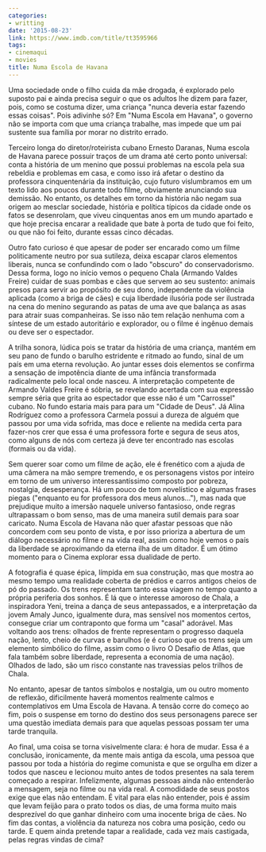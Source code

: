 ```yaml
---
categories:
- writting
date: '2015-08-23'
link: https://www.imdb.com/title/tt3595966
tags:
- cinemaqui
- movies
title: Numa Escola de Havana
---
```


Uma sociedade onde o filho cuida da mãe drogada, é explorado pelo suposto pai e ainda precisa seguir o que os adultos lhe dizem para fazer, pois, como se costuma dizer, uma criança "nunca deveria estar fazendo essas coisas". Pois adivinhe só? Em "Numa Escola em Havana", o governo não se importa com que uma criança trabalhe, mas impede que um pai sustente sua família por morar no distrito errado.

Terceiro longa do diretor/roteirista cubano Ernesto Daranas, Numa escola de Havana parece possuir traços de um drama até certo ponto universal: conta a história de um menino que possui problemas na escola pela sua rebeldia e problemas em casa, e como isso irá afetar o destino da professora cinquentenária da instituição, cujo futuro vislumbramos em um texto lido aos poucos durante todo filme, obviamente anunciando sua demissão. No entanto, os detalhes em torno da história não negam sua origem ao mesclar sociedade, história e política típicos da cidade onde os fatos se desenrolam, que viveu cinquentas anos em um mundo apartado e que hoje precisa encarar a realidade que bate à porta de tudo que foi feito, ou que não foi feito, durante essas cinco décadas.

Outro fato curioso é que apesar de poder ser encarado como um filme politicamente neutro por sua sutileza, deixa escapar claros elementos liberais, nunca se confundindo com o lado "obscuro" do conservadorismo. Dessa forma, logo no início vemos o pequeno Chala (Armando Valdes Freire) cuidar de suas pombas e cães que servem ao seu sustento: animais presos para servir ao propósito de seu dono, independente da violência aplicada (como a briga de cães) e cuja liberdade ilusória pode ser ilustrada na cena do menino segurando as patas de uma ave que balança as asas para atrair suas companheiras. Se isso não tem relação nenhuma com a síntese de um estado autoritário e explorador, ou o filme é ingênuo demais ou deve ser o espectador.

A trilha sonora, lúdica pois se tratar da história de uma criança, mantém em seu pano de fundo o barulho estridente e ritmado ao fundo, sinal de um país em uma eterna revolução. Ao juntar esses dois elementos se confirma a sensação de impotência diante de uma infância transformada radicalmente pelo local onde nasceu. A interpretação competente de Armando Valdes Freire é sóbria, se revelando acertada com sua expressão sempre séria que grita ao espectador que esse não é um "Carrossel" cubano. No fundo estaria mais para para um "Cidade de Deus". Já Alina Rodríguez como a professora Carmela possui a dureza de alguém que passou por uma vida sofrida, mas doce e reliente na medida certa para fazer-nos crer que essa é uma professora forte e segura de seus atos, como alguns de nós com certeza já deve ter encontrado nas escolas (formais ou da vida).

Sem querer soar como um filme de ação, ele é frenético com a ajuda de uma câmera na mão sempre tremendo, e os personagens vistos por inteiro em torno de um universo interessantíssimo composto por pobreza, nostalgia, desesperança. Há um pouco de tom novelístico e algumas frases piegas ("enquanto eu for professora dos meus alunos..."), mas nada que prejudique muito a imersão naquele universo fantasioso, onde regras ultrapassam o bom senso, mas de uma maneira sutil demais para soar caricato. Numa Escola de Havana não quer afastar pessoas que não concordem com seu ponto de vista, e por isso prioriza a abertura de um diálogo necessário no filme e na vida real, assim como hoje vemos o país da liberdade se aproximando da eterna ilha de um ditador. É um ótimo momento para o Cinema explorar essa dualidade de perto.

A fotografia é quase épica, límpida em sua construção, mas que mostra ao mesmo tempo uma realidade coberta de prédios e carros antigos cheios de pó do passado. Os trens representam tanto essa viagem no tempo quanto a própria periferia dos sonhos. É lá que o interesse amoroso de Chala, a inspiradora Yeni, treina a dança de seus antepassados, e a interpretação da jovem Amaly Junco, igualmente dura, mas sensível nos momentos certos, consegue criar um contraponto que forma um "casal" adorável. Mas voltando aos trens: olhados de frente representam o progresso daquela nação, lento, cheio de curvas e barulhos (e é curioso que os trens seja um elemento simbólico do filme, assim como o livro O Desafio de Atlas, que fala também sobre liberdade, representa a economia de uma nação). Olhados de lado, são um risco constante nas travessias pelos trilhos de Chala.

No entanto, apesar de tantos símbolos e nostalgia, um ou outro momento de reflexão, dificilmente haverá momentos realmente calmos e contemplativos em Uma Escola de Havana. A tensão corre do começo ao fim, pois o suspense em torno do destino dos seus personagens parece ser uma questão imediata demais para que aquelas pessoas possam ter uma tarde tranquila.

Ao final, uma coisa se torna visivelmente clara: é hora de mudar. Essa é a conclusão, ironicamente, da mente mais antiga da escola, uma pessoa que passou por toda a história do regime comunista e que se orgulha em dizer a todos que nasceu e lecionou muito antes de todos presentes na sala terem começado a respirar. Infelizmente, algumas pessoas ainda não entenderão a mensagem, seja no filme ou na vida real. A comodidade de seus postos exige que elas não entendam. É vital para elas não entender, pois é assim que levam feijão para o prato todos os dias, de uma forma muito mais desprezível do que ganhar dinheiro com uma inocente briga de cães. No fim das contas, a violência da natureza nos cobra uma posição, cedo ou tarde. E quem ainda pretende tapar a realidade, cada vez mais castigada, pelas regras vindas de cima?

